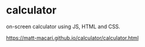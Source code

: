 # calculator

 on-screen calculator using JS, HTML and CSS. 

https://matt-macari.github.io/calculator/calculator.html